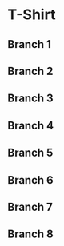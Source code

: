 # T-Shirt
## Branch 1
## Branch 2
## Branch 3
## Branch 4
## Branch 5
## Branch 6
## Branch 7
## Branch 8
